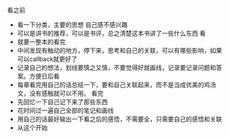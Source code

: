 看之前
- 看一下分类，主要的思想 自己感不感兴趣
- 可以是讲书的推荐，可以是书评，总之清楚这本书讲了一些什么东西
看
- 就要一整本的看完
- 中间发现有触动的地方，停下来，思考和自己的关联，可以有哪些影响，如果可以callback就更好了
- 记录自己的想法，划线要慎之又慎，不要觉得好就画线，记录要记录问题和答案。方便日后看
- 每章看完用自己的话总结一下，要和自己关联起来，而不是当成优美的鸡汤文，没有感触就可以不用。
看完
- 先回忆一下自己记下来了那些东西
-  花时间过一遍自己全部的笔记和画线
- 用自己的话最好输出一下看之后的感悟，不需要全，只需要自己的感悟和关联
- 从这个开始
